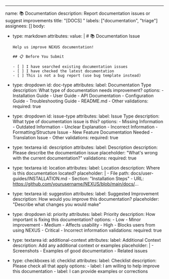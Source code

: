 ---
name: 📚 Documentation
description: Report documentation issues or suggest improvements
title: "[DOCS] "
labels: ["documentation", "triage"]
assignees: []
body:
  - type: markdown
    attributes:
      value: |
        # 📚 Documentation Issue

        Help us improve NEXUS documentation!

        ## 📋 Before You Submit

        - [ ] I have searched existing documentation issues
        - [ ] I have checked the latest documentation
        - [ ] This is not a bug report (use bug template instead)

  - type: dropdown
    id: doc-type
    attributes:
      label: Documentation Type
      description: What type of documentation needs improvement?
      options:
        - Installation Guide
        - User Guide
        - API Documentation
        - Configuration Guide
        - Troubleshooting Guide
        - README.md
        - Other
    validations:
      required: true

  - type: dropdown
    id: issue-type
    attributes:
      label: Issue Type
      description: What type of documentation issue is this?
      options:
        - Missing Information
        - Outdated Information
        - Unclear Explanation
        - Incorrect Information
        - Formatting/Structure Issue
        - New Feature Documentation Needed
        - Translation Issue
        - Other
    validations:
      required: true

  - type: textarea
    id: description
    attributes:
      label: Description
      description: Please describe the documentation issue
      placeholder: "What's wrong with the current documentation?"
    validations:
      required: true

  - type: textarea
    id: location
    attributes:
      label: Location
      description: Where is this documentation located?
      placeholder: |
        - File path: docs/user-guides/INSTALLATION.md
        - Section: "Installation Steps"
        - URL: https://github.com/yourusername/NEXUS/blob/main/docs/...

  - type: textarea
    id: suggestion
    attributes:
      label: Suggested Improvement
      description: How would you improve this documentation?
      placeholder: "Describe what changes you would make"

  - type: dropdown
    id: priority
    attributes:
      label: Priority
      description: How important is fixing this documentation?
      options:
        - Low - Minor improvement
        - Medium - Affects usability
        - High - Blocks users from using NEXUS
        - Critical - Incorrect information
    validations:
      required: true

  - type: textarea
    id: additional-context
    attributes:
      label: Additional Context
      description: Add any additional context or examples
      placeholder: |
        - Screenshots
        - Examples of good documentation
        - Related issues

  - type: checkboxes
    id: checklist
    attributes:
      label: Checklist
      description: Please check all that apply
      options:
        - label: I am willing to help improve this documentation
        - label: I can provide examples or corrections
